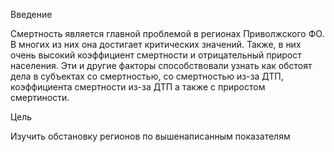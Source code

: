 Введение

Смертность является главной проблемой в регионах Приволжского ФО. В многих из них она достигает критических значений. Также, в них очень высокий коэффициент смертности и отрицательный прирост населения. Эти и другие факторы способствовали узнать как обстоят дела в субъектах со смертностью, со смертностью из-за ДТП, коэффициента смертности из-за ДТП а также с приростом смертиности.

Цель 

Изучить обстановку регионов по вышенаписанным показателям
